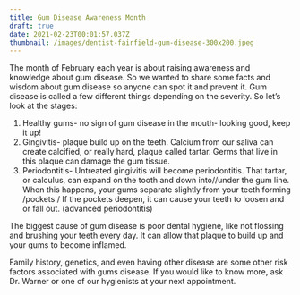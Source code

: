 ```yaml
---
title: Gum Disease Awareness Month
draft: true
date: 2021-02-23T00:01:57.037Z
thumbnail: /images/dentist-fairfield-gum-disease-300x200.jpeg
---
```

The month of February each year is about raising awareness and knowledge about gum disease. So we wanted to share some facts and wisdom about gum disease so anyone can spot it and prevent it.  Gum disease is called a few different things depending on the severity. So let’s look at the stages:

1. Healthy gums- no sign of gum disease in the mouth- looking good, keep it up!
2. Gingivitis- plaque build up on the teeth. Calcium from our saliva can create calcified, or really hard, plaque called tartar. Germs that live in this plaque can damage the gum tissue.
3. Periodontitis- Untreated gingivitis will become periodontitis. That tartar, or calculus, can expand on the tooth and down into//under the gum line. When this happens, your gums separate slightly from your teeth forming /pockets./ If the pockets deepen, it can cause your teeth to loosen and or fall out.  (advanced periodontitis)

The biggest cause of gum disease is poor dental hygiene, like not flossing and brushing your teeth every day. It can allow that plaque to build up and your gums to become inflamed. 

Family history, genetics, and even having other disease are some other risk factors associated with gums disease.  If you would like to know more, ask Dr. Warner or one of our hygienists at your next appointment.